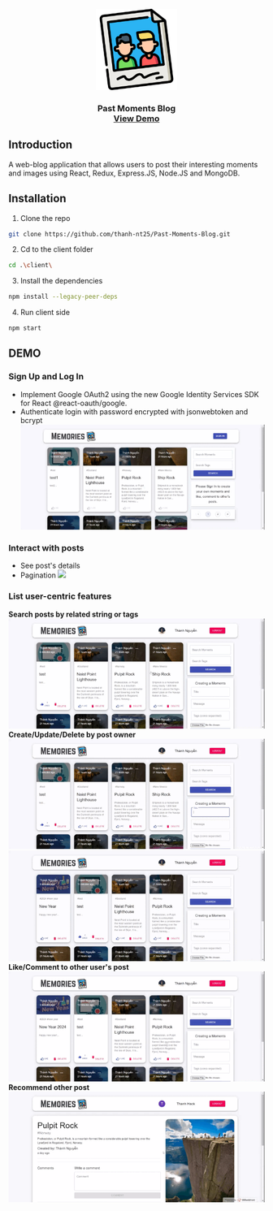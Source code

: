 <br />
<div align="center">
  <!-- <a href="https://github.com/github_username/repo_name"> -->
    <img src="https://github.com/thanh-nt25/Past-Moments-Blog/blob/master/client/src/images/memories.png" alt="Logo" width="160" height="160">
  <!-- </a> -->

<!-- <h3 align="center">Past Moments Blog</h3> -->

  <h3 align="center">
    Past Moments Blog
    <br/>
    <a href="https://past-moments.000webhostapp.com/posts">View Demo</a>
  </h3>
</div>

## Introduction

A web-blog application that allows users to post their interesting moments and images using React, Redux, Express.JS, Node.JS and MongoDB. 

## Installation
1. Clone the repo
 ```sh
 git clone https://github.com/thanh-nt25/Past-Moments-Blog.git
 ```
2. Cd to the client folder
```sh
cd .\client\ 
```
3. Install the dependencies
```sh
npm install --legacy-peer-deps
```
4. Run client side
```sh
npm start
```
## DEMO

### Sign Up and Log In
- Implement Google OAuth2 using the new Google Identity Services SDK for React @react-oauth/google.
- Authenticate login with password encrypted with jsonwebtoken and bcrypt
![](https://github.com/thanh-nt25/Past-Moments-Blog/blob/master/client/src/demo/E1-small.gif)

### Interact with posts
- See post's details
- Pagination
![](https://github.com/thanh-nt25/Past-Moments-Blog/blob/master/client/src/demo/post-detail-comment.gif)

### List user-centric features
**Search posts by related string or tags**
![](https://github.com/thanh-nt25/Past-Moments-Blog/blob/master/client/src/demo/Search-tags.gif)
**Create/Update/Delete by post owner**
![](https://github.com/thanh-nt25/Past-Moments-Blog/blob/master/client/src/demo/create.gif)
![](https://github.com/thanh-nt25/Past-Moments-Blog/blob/master/client/src/demo/update.gif)
**Like/Comment to other user's post**
![](https://github.com/thanh-nt25/Past-Moments-Blog/blob/master/client/src/demo/like-delete.gif)
**Recommend other post**
![](https://github.com/thanh-nt25/Past-Moments-Blog/blob/master/client/src/demo/recommend.gif)



